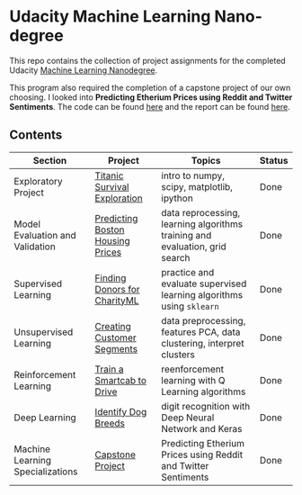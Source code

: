 # Udacity Machine Learning Nano-degree
This repo contains the collection of project assignments for the completed Udacity [Machine Learning Nanodegree](https://www.udacity.com/course/machine-learning-engineer-nanodegree--nd009). 

This program also required the completion of a capstone project of our own choosing. 
I looked into **Predicting Etherium Prices using Reddit and Twitter Sentiments**. The code can be found [here](./Projects/projects%20for%20submission/capstone) and the report can be found [here](./Projects/projects%20for%20submission/capstone/Capstone_Report.pdf).

## Contents
Section | Project | Topics | Status
--- | --- | --- | ---
Exploratory Project | [Titanic Survival Exploration](./Projects/projects%20for%20submission/titanic_survival_exploration%20(ML%20Foundation%20-%20mini%20project)) | intro to numpy, scipy, matplotlib, ipython | Done
Model Evaluation and Validation | [Predicting Boston Housing Prices](./Projects/projects%20for%20submission/boston_housing%20(ML%20Foundations%20-%20main%20project)) | data reprocessing, learning algorithms training and evaluation, grid search | Done
Supervised Learning | [Finding Donors for CharityML](/Projects/projects%20for%20submission/finding_donors%20(Supervised%20Learning)) | practice and evaluate supervised learning algorithms using `sklearn` | Done
Unsupervised Learning | [Creating Customer Segments](./Projects/projects%20for%20submission/customer_segments%20(Unsupervised%20Learning)) | data preprocessing, features PCA, data clustering, interpret clusters | Done
Reinforcement Learning | [Train a Smartcab to Drive](./Projects/projects%20for%20submission/smartcab%20(Reinforcement%20Learning)) | reenforcement learning with Q Learning algorithms | Done
Deep Learning | [Identify Dog Breeds](./Projects/projects%20for%20submission/dog-project%20(Convolutional%20Neural%20Networks)) | digit recognition with Deep Neural Network and Keras | Done
Machine Learning Specializations | [Capstone Project](./Projects/projects%20for%20submission/capstone) | Predicting Etherium Prices using Reddit and Twitter Sentiments | Done
